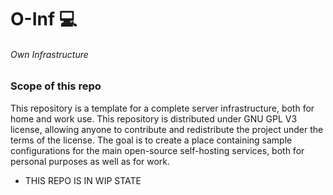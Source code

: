 # O-Inf 💻 
###### Own Infrastructure
### Scope of this repo

This repository is a template for a complete server infrastructure, both for home and work use. This repository is distributed under GNU GPL V3 license, allowing anyone to contribute and redistribute the project under the terms of the license. The goal is to create a place containing sample configurations for the main open-source self-hosting services, both for personal purposes as well as for work.

- THIS REPO IS IN WIP STATE
